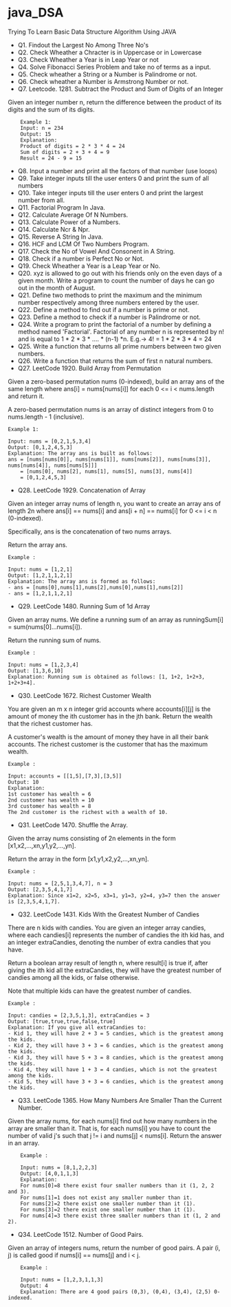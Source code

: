 # java_DSA
Trying To Learn Basic Data Structure Algorithm Using JAVA

- Q1. Findout the Largest No Among Three No's
- Q2. Check Wheather a Chracter is in Uppercase or in Lowercase
- Q3. Check Wheather a Year is in Leap Year or not
- Q4. Solve Fibonacci Series Problem and take no of terms as a input.
- Q5. Check wheather a String or a Number is Palindrome or not.
- Q6. Check wheather a Number is Armstrong Number or not.
- Q7. Leetcode. 1281. Subtract the Product and Sum of Digits of an Integer

Given an integer number n, return the difference between the product of its digits and the sum of its digits.

        Example 1:
        Input: n = 234
        Output: 15
        Explanation:
        Product of digits = 2 * 3 * 4 = 24
        Sum of digits = 2 + 3 + 4 = 9
        Result = 24 - 9 = 15

- Q8. Input a number and print all the factors of that number (use loops)
- Q9. Take integer inputs till the user enters 0 and print the sum of all numbers
- Q10. Take integer inputs till the user enters 0 and print the largest number from all.
- Q11. Factorial Program In Java.
- Q12. Calculate Average Of N Numbers.
- Q13. Calculate Power of a Numbers.
- Q14. Calculate Ncr & Npr.
- Q15. Reverse A String In Java.
- Q16. HCF and LCM Of Two Numbers Program.
- Q17. Check the No of Vowel And Consonent in A String.
- Q18. Check if a number is Perfect No or Not.
- Q19. Check Wheather a Year is a Leap Year or No.
- Q20. xyz is allowed to go out with his friends only on the even days of a given month. Write a program to count the number of days he can go out in the month of August.
- Q21. Define two methods to print the maximum and the minimum number respectively among three numbers entered by the user.
- Q22. Define a method to find out if a number is prime or not.
- Q23. Define a method to check if a number is Palindrome or not.
- Q24. Write a program to print the factorial of a number by defining a method named 'Factorial'. Factorial of any number n is represented by n! and is equal to 1 * 2 * 3 * .... * (n-1) *n. E.g.-> 4! = 1 * 2 * 3 * 4 = 24 
- Q25. Write a function that returns all prime numbers between two given numbers.
- Q26. Write a function that returns the sum of first n natural numbers.
- Q27. LeetCode 1920. Build Array from Permutation

Given a zero-based permutation nums (0-indexed), build an array ans of the same length where ans[i] = nums[nums[i]] for each 0 <= i < nums.length and return it.

A zero-based permutation nums is an array of distinct integers from 0 to nums.length - 1 (inclusive).

    Example 1:

    Input: nums = [0,2,1,5,3,4]
    Output: [0,1,2,4,5,3]
    Explanation: The array ans is built as follows: 
    ans = [nums[nums[0]], nums[nums[1]], nums[nums[2]], nums[nums[3]], nums[nums[4]], nums[nums[5]]]
        = [nums[0], nums[2], nums[1], nums[5], nums[3], nums[4]]
        = [0,1,2,4,5,3]

- Q28. LeetCode 1929. Concatenation of Array

Given an integer array nums of length n, you want to create an array ans of length 2n where ans[i] == nums[i] and ans[i + n] == nums[i] for 0 <= i < n (0-indexed).

Specifically, ans is the concatenation of two nums arrays.

Return the array ans. 

    Example :

    Input: nums = [1,2,1]
    Output: [1,2,1,1,2,1]
    Explanation: The array ans is formed as follows:
    - ans = [nums[0],nums[1],nums[2],nums[0],nums[1],nums[2]]
    - ans = [1,2,1,1,2,1]

- Q29. LeetCode 1480. Running Sum of 1d Array

Given an array nums. We define a running sum of an array as runningSum[i] = sum(nums[0]…nums[i]).

Return the running sum of nums. 

    Example :

    Input: nums = [1,2,3,4]
    Output: [1,3,6,10]
    Explanation: Running sum is obtained as follows: [1, 1+2, 1+2+3, 1+2+3+4].

- Q30. LeetCode 1672. Richest Customer Wealth

You are given an m x n integer grid accounts where accounts[i][j] is the amount of money the i​​​​​​​​​​​th​​​​ customer has in the j​​​​​​​​​​​th​​​​ bank. Return the wealth that the richest customer has.

A customer's wealth is the amount of money they have in all their bank accounts. The richest customer is the customer that has the maximum wealth.
    
    Example :

    Input: accounts = [[1,5],[7,3],[3,5]]
    Output: 10
    Explanation: 
    1st customer has wealth = 6
    2nd customer has wealth = 10 
    3rd customer has wealth = 8
    The 2nd customer is the richest with a wealth of 10.
    
- Q31. LeetCode 1470. Shuffle the Array.

Given the array nums consisting of 2n elements in the form [x1,x2,...,xn,y1,y2,...,yn].

Return the array in the form [x1,y1,x2,y2,...,xn,yn].

    Example :

    Input: nums = [2,5,1,3,4,7], n = 3
    Output: [2,3,5,4,1,7] 
    Explanation: Since x1=2, x2=5, x3=1, y1=3, y2=4, y3=7 then the answer is [2,3,5,4,1,7].
- Q32. LeetCode 1431. Kids With the Greatest Number of Candies

There are n kids with candies. You are given an integer array candies, where each candies[i] represents the number of candies the ith kid has, and an integer extraCandies, denoting the number of extra candies that you have.

Return a boolean array result of length n, where result[i] is true if, after giving the ith kid all the extraCandies, they will have the greatest number of candies among all the kids, or false otherwise.

Note that multiple kids can have the greatest number of candies.

    Example :

    Input: candies = [2,3,5,1,3], extraCandies = 3
    Output: [true,true,true,false,true] 
    Explanation: If you give all extraCandies to:
    - Kid 1, they will have 2 + 3 = 5 candies, which is the greatest among the kids.
    - Kid 2, they will have 3 + 3 = 6 candies, which is the greatest among the kids.
    - Kid 3, they will have 5 + 3 = 8 candies, which is the greatest among the kids.
    - Kid 4, they will have 1 + 3 = 4 candies, which is not the greatest among the kids.
    - Kid 5, they will have 3 + 3 = 6 candies, which is the greatest among the kids.

- Q33. LeetCode 1365. How Many Numbers Are Smaller Than the Current Number.

Given the array nums, for each nums[i] find out how many numbers in the array are smaller than it. That is, for each nums[i] you have to count the number of valid j's such that j != i and nums[j] < nums[i]. Return the answer in an array.

        Example :

        Input: nums = [8,1,2,2,3]
        Output: [4,0,1,1,3]
        Explanation: 
        For nums[0]=8 there exist four smaller numbers than it (1, 2, 2 and 3). 
        For nums[1]=1 does not exist any smaller number than it.
        For nums[2]=2 there exist one smaller number than it (1). 
        For nums[3]=2 there exist one smaller number than it (1). 
        For nums[4]=3 there exist three smaller numbers than it (1, 2 and 2).
    
- Q34. LeetCode 1512. Number of Good Pairs.

Given an array of integers nums, return the number of good pairs.
A pair (i, j) is called good if nums[i] == nums[j] and i < j.

        Example :

        Input: nums = [1,2,3,1,1,3]
        Output: 4
        Explanation: There are 4 good pairs (0,3), (0,4), (3,4), (2,5) 0-indexed.